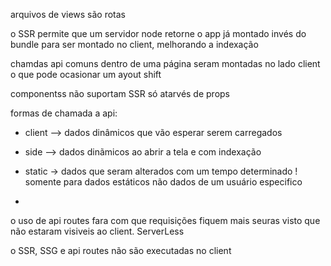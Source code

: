 arquivos de views são rotas

o SSR permite que um servidor node retorne o app já montado invés do bundle para ser montado no client, melhorando a indexação

chamdas api comuns dentro de uma página seram montadas no lado client 
o que pode ocasionar um ayout shift

componentss não suportam SSR só atarvés de props

formas de chamada a api:


* client --> dados dinâmicos que vão esperar serem carregados

* side --> dados dinãmicos ao abrir a tela e com indexação

* static -> dados que seram alterados com um tempo determinado
! somente para dados estáticos não dados de um usuário especifico

- 

o uso de api routes fara com que requisições fiquem mais seuras visto que não estaram visiveis ao client. ServerLess

o SSR, SSG e api routes não são executadas no client